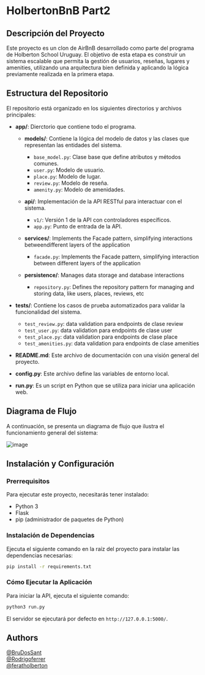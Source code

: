 # HolbertonBnB Part2

## Descripción del Proyecto

Este proyecto es un clon de AirBnB desarrollado como parte del programa de Holberton School Uruguay. El objetivo de esta etapa es construir un sistema escalable que permita la gestión de usuarios, reseñas, lugares y amenities, utilizando una arquitectura bien definida y aplicando la lógica previamente realizada en la primera etapa.

## Estructura del Repositorio

El repositorio está organizado en los siguientes directorios y archivos principales:

- **app/**: Dierctorio que contiene todo el programa.

  - **models/**: Contiene la lógica del modelo de datos y las clases que representan las entidades del sistema.

    - `base_model.py`: Clase base que define atributos y métodos comunes.
    - `user.py`: Modelo de usuario.
    - `place.py`: Modelo de lugar.
    - `review.py`: Modelo de reseña.
    - `amenity.py`: Modelo de amenidades.

  - **api/**: Implementación de la API RESTful para interactuar con el sistema.

    - `v1/`: Versión 1 de la API con controladores específicos.
    - `app.py`: Punto de entrada de la API.

  - **services/**: Implements the Facade pattern, simplifying interactions betweendifferent layers of the application
    - `facade.py`: Implements the Facade pattern, simplifying interaction between different layers of the application

  - **persistence/**: Manages data storage and database interactions
    - `repository.py`: Defines the repository pattern for managing and storing data, like users, places, reviews, etc

- **tests/**: Contiene los casos de prueba automatizados para validar la funcionalidad del sistema.

  - `test_review.py`: data validation para endpoints de clase review
  - `test_user.py`: data validation para endpoints de clase user
  - `test_place.py`: data validation para endpoints de clase place
  - `test_amenities.py`: data validation para endpoints de clase amenities

- **README.md**: Este archivo de documentación con una visión general del proyecto.

- **config.py**: Este archivo define las variables de entorno local.

- **run.py**: Es un script en Python que se utiliza para iniciar una aplicación web.


## Diagrama de Flujo

A continuación, se presenta un diagrama de flujo que ilustra el funcionamiento general del sistema:

![image](https://github.com/user-attachments/assets/ff6c19cb-88f8-4e94-b66a-6af4a462ae4c)

## Instalación y Configuración

### Prerrequisitos

Para ejecutar este proyecto, necesitarás tener instalado:

- Python 3
- Flask
- pip (administrador de paquetes de Python)

### Instalación de Dependencias

Ejecuta el siguiente comando en la raíz del proyecto para instalar las dependencias necesarias:

```bash
pip install -r requirements.txt
```

### Cómo Ejecutar la Aplicación

Para iniciar la API, ejecuta el siguiente comando:

```bash
python3 run.py
```

El servidor se ejecutará por defecto en `http://127.0.0.1:5000/`.

## Authors

[@BruDosSant](https://github.com/BruDosSant)  
[@Rodrigoferrer](https://github.com/Rodrigoferrer)  
[@feratholberton](https://github.com/feratholberton)
